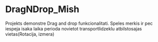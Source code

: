 # DragNDrop_Mish
Projekts demonstre Drag and drop funkcionalitati. Speles merkis ir pec iespeja isaka laika perioda novietot transportlidzeklu atbilstosajas vietas(Rotacija, izmera)
